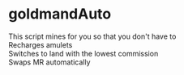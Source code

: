 # goldmandAuto
This script mines for you so that you don't have to
<br>Recharges amulets 
<br>Switches to land with the lowest commission
<br>Swaps MR automatically
